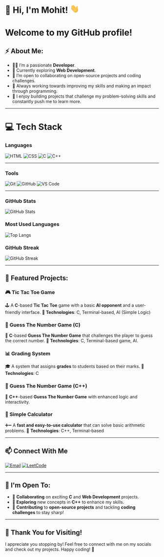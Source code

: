 # 🚀 Hi, I'm Mohit! <img src="https://raw.githubusercontent.com/ABSphreak/ABSphreak/master/gifs/Hi.gif" width="30px">



  # Welcome to my GitHub profile! 

## ⚡️ About Me:

- 👨‍💻 I’m a passionate **Developer**.
- 📖 Currently exploring **Web Development**.
- 💬 I’m open to collaborating on open-source projects and coding challenges.
- 🎯 Always working towards improving my skills and making an impact through programming.
- 🧠 I enjoy building projects that challenge my problem-solving skills and constantly push me to learn more.

---

# 💻 Tech Stack

### Languages
![HTML](https://img.shields.io/badge/HTML5-E34F26?style=for-the-badge&logo=html5&logoColor=white)
![CSS](https://img.shields.io/badge/CSS3-1572B6?style=for-the-badge&logo=css3&logoColor=white)
![C](https://img.shields.io/badge/C-A8B9CC?style=for-the-badge&logo=c&logoColor=white)
![C++](https://img.shields.io/badge/C++-00599C?style=for-the-badge&logo=c%2B%2B&logoColor=white)

---

### Tools
![Git](https://img.shields.io/badge/Git-F05032?style=for-the-badge&logo=git&logoColor=white)
![GitHub](https://img.shields.io/badge/GitHub-181717?style=for-the-badge&logo=github&logoColor=white)
![VS Code](https://img.shields.io/badge/VS%20Code-007ACC?style=for-the-badge&logo=visualstudiocode&logoColor=white)

---

### GitHub Stats
![GitHub Stats](https://github-readme-stats.vercel.app/api?username=MohitThakurS1604&show_icons=true&theme=radical)

### Most Used Languages
![Top Langs](https://github-readme-stats.vercel.app/api/top-langs/?username=MohitThakurS1604&layout=compact&theme=radical)

### GitHub Streak
![GitHub Streak](https://github-readme-streak-stats.herokuapp.com/?user=MohitThakurS1604&theme=radical)

---

## 🚀 Featured Projects:

### 🎮 **Tic Tac Toe Game**
🕹️ A **C**-based **Tic Tac Toe** game with a basic **AI opponent** and a user-friendly interface.
🔧 **Technologies**: C, Terminal-based, AI (Simple Logic)

### 🎯 **Guess The Number Game (C)**
🔢 **C**-based **Guess The Number Game** that challenges the player to guess the correct number.
🔧 **Technologies**: C, Terminal-based game, AI.

### 📊 **Grading System**
🎓 A system that assigns **grades** to students based on their marks.
🔧 **Technologies**: C

### 🎯 **Guess The Number Game (C++)**
🔢 **C++**-based **Guess The Number Game** with enhanced logic and interactivity.

### 🧮 **Simple Calculator**
➕➖ A **fast and easy-to-use calculator** that can solve basic arithmetic problems.
🔧 **Technologies**: C++, Terminal-based

---

## 📫 Connect With Me
[![Email](https://img.shields.io/badge/Email-D14836?style=for-the-badge&logo=gmail&logoColor=white)](mailto:reach.mohitthakur@gmail.com)
[![LeetCode](https://img.shields.io/badge/LeetCode-FFA116?style=for-the-badge&logo=leetcode&logoColor=white)](https://leetcode.com/u/mohitthakur16/)


---
## 🔭 I'm Open To:

- 🚀 **Collaborating** on exciting **C** and **Web Development** projects.
- 📖 **Exploring** new concepts in **C++** to enhance my skills.
- 🤝 **Contributing** to **open-source projects** and tackling **coding challenges** to stay sharp!

---
## 🎉 Thank You for Visiting!
I appreciate you stopping by! Feel free to connect with me on my socials and check out my projects. Happy coding! 🚀


